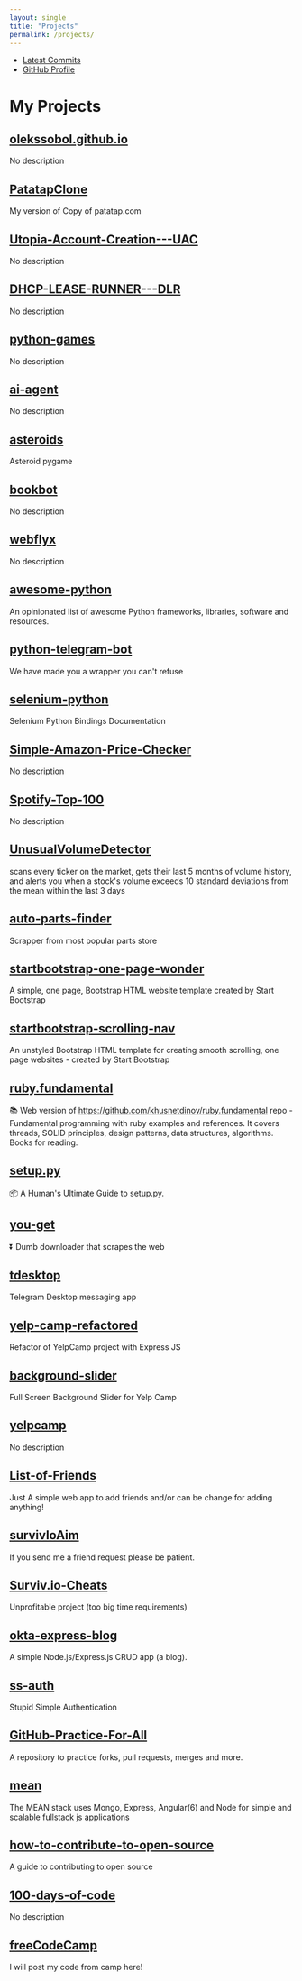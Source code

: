 ```yaml
---
layout: single
title: "Projects"
permalink: /projects/
---
```


- [Latest Commits](/commits/)
- [GitHub Profile](https://github.com/OleksSobol)


# My Projects
## [olekssobol.github.io](https://github.com/OleksSobol/olekssobol.github.io)
No description

## [PatatapClone](https://github.com/OleksSobol/PatatapClone)
My version of Copy of patatap.com

## [Utopia-Account-Creation---UAC](https://github.com/OleksSobol/Utopia-Account-Creation---UAC)
No description

## [DHCP-LEASE-RUNNER---DLR](https://github.com/OleksSobol/DHCP-LEASE-RUNNER---DLR)
No description

## [python-games](https://github.com/OleksSobol/python-games)
No description

## [ai-agent](https://github.com/OleksSobol/ai-agent)
No description

## [asteroids](https://github.com/OleksSobol/asteroids)
Asteroid pygame

## [bookbot](https://github.com/OleksSobol/bookbot)
No description

## [webflyx](https://github.com/OleksSobol/webflyx)
No description

## [awesome-python](https://github.com/OleksSobol/awesome-python)
An opinionated list of awesome Python frameworks, libraries, software and resources.

## [python-telegram-bot](https://github.com/OleksSobol/python-telegram-bot)
We have made you a wrapper you can't refuse

## [selenium-python](https://github.com/OleksSobol/selenium-python)
Selenium Python Bindings Documentation

## [Simple-Amazon-Price-Checker](https://github.com/OleksSobol/Simple-Amazon-Price-Checker)
No description

## [Spotify-Top-100](https://github.com/OleksSobol/Spotify-Top-100)
No description

## [UnusualVolumeDetector](https://github.com/OleksSobol/UnusualVolumeDetector)
scans every ticker on the market, gets their last 5 months of volume history, and alerts you when a stock's volume exceeds 10 standard deviations from the mean within the last 3 days

## [auto-parts-finder](https://github.com/OleksSobol/auto-parts-finder)
Scrapper from most popular parts store

## [startbootstrap-one-page-wonder](https://github.com/OleksSobol/startbootstrap-one-page-wonder)
A simple, one page, Bootstrap HTML website template created by Start Bootstrap

## [startbootstrap-scrolling-nav](https://github.com/OleksSobol/startbootstrap-scrolling-nav)
An unstyled Bootstrap HTML template for creating smooth scrolling, one page websites - created by Start Bootstrap

## [ruby.fundamental](https://github.com/OleksSobol/ruby.fundamental)
 📚 Web version of https://github.com/khusnetdinov/ruby.fundamental repo - Fundamental programming with ruby examples and references. It covers threads, SOLID principles, design patterns, data structures, algorithms. Books for reading.

## [setup.py](https://github.com/OleksSobol/setup.py)
📦 A Human's Ultimate Guide to setup.py.

## [you-get](https://github.com/OleksSobol/you-get)
:arrow_double_down: Dumb downloader that scrapes the web

## [tdesktop](https://github.com/OleksSobol/tdesktop)
Telegram Desktop messaging app

## [yelp-camp-refactored](https://github.com/OleksSobol/yelp-camp-refactored)
Refactor of YelpCamp project with Express JS

## [background-slider](https://github.com/OleksSobol/background-slider)
Full Screen Background Slider for Yelp Camp

## [yelpcamp](https://github.com/OleksSobol/yelpcamp)
No description

## [List-of-Friends](https://github.com/OleksSobol/List-of-Friends)
Just A simple web app to add friends and/or can be change for adding anything!

## [survivIoAim](https://github.com/OleksSobol/survivIoAim)
If you send me a friend request please be patient.

## [Surviv.io-Cheats](https://github.com/OleksSobol/Surviv.io-Cheats)
Unprofitable project (too big time requirements)

## [okta-express-blog](https://github.com/OleksSobol/okta-express-blog)
A simple Node.js/Express.js CRUD app (a blog).

## [ss-auth](https://github.com/OleksSobol/ss-auth)
Stupid Simple Authentication

## [GitHub-Practice-For-All](https://github.com/OleksSobol/GitHub-Practice-For-All)
A repository to practice forks, pull requests, merges and more.

## [mean](https://github.com/OleksSobol/mean)
The MEAN stack uses Mongo, Express, Angular(6) and Node for simple and scalable fullstack js applications

## [how-to-contribute-to-open-source](https://github.com/OleksSobol/how-to-contribute-to-open-source)
A guide to contributing to open source

## [100-days-of-code](https://github.com/OleksSobol/100-days-of-code)
No description

## [freeCodeCamp](https://github.com/OleksSobol/freeCodeCamp)
I will post my code from camp here!

